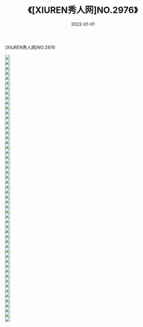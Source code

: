 ﻿---
layout: post
title:  《[XIUREN秀人网]NO.2976》
date:   2022-01-01
img: http://img.660000.xyz/Sharelink/秀人网/秀人网第03部分/[XIUREN秀人网]NO.2976/000.jpg
categories: [美女, 清纯, 唯美]
---

[XIUREN秀人网]NO.2976

 ![](http://img.660000.xyz/Sharelink/秀人网/秀人网第03部分/[XIUREN秀人网]NO.2976/001.jpg) <br>![](http://img.660000.xyz/Sharelink/秀人网/秀人网第03部分/[XIUREN秀人网]NO.2976/002.jpg) <br>![](http://img.660000.xyz/Sharelink/秀人网/秀人网第03部分/[XIUREN秀人网]NO.2976/003.jpg) <br>![](http://img.660000.xyz/Sharelink/秀人网/秀人网第03部分/[XIUREN秀人网]NO.2976/004.jpg) <br>![](http://img.660000.xyz/Sharelink/秀人网/秀人网第03部分/[XIUREN秀人网]NO.2976/005.jpg) <br>![](http://img.660000.xyz/Sharelink/秀人网/秀人网第03部分/[XIUREN秀人网]NO.2976/006.jpg) <br>![](http://img.660000.xyz/Sharelink/秀人网/秀人网第03部分/[XIUREN秀人网]NO.2976/007.jpg) <br>![](http://img.660000.xyz/Sharelink/秀人网/秀人网第03部分/[XIUREN秀人网]NO.2976/008.jpg) <br>![](http://img.660000.xyz/Sharelink/秀人网/秀人网第03部分/[XIUREN秀人网]NO.2976/009.jpg) <br>![](http://img.660000.xyz/Sharelink/秀人网/秀人网第03部分/[XIUREN秀人网]NO.2976/010.jpg) <br>![](http://img.660000.xyz/Sharelink/秀人网/秀人网第03部分/[XIUREN秀人网]NO.2976/011.jpg) <br>![](http://img.660000.xyz/Sharelink/秀人网/秀人网第03部分/[XIUREN秀人网]NO.2976/012.jpg) <br>![](http://img.660000.xyz/Sharelink/秀人网/秀人网第03部分/[XIUREN秀人网]NO.2976/013.jpg) <br>![](http://img.660000.xyz/Sharelink/秀人网/秀人网第03部分/[XIUREN秀人网]NO.2976/014.jpg) <br>![](http://img.660000.xyz/Sharelink/秀人网/秀人网第03部分/[XIUREN秀人网]NO.2976/015.jpg) <br>![](http://img.660000.xyz/Sharelink/秀人网/秀人网第03部分/[XIUREN秀人网]NO.2976/016.jpg) <br>![](http://img.660000.xyz/Sharelink/秀人网/秀人网第03部分/[XIUREN秀人网]NO.2976/017.jpg) <br>![](http://img.660000.xyz/Sharelink/秀人网/秀人网第03部分/[XIUREN秀人网]NO.2976/018.jpg) <br>![](http://img.660000.xyz/Sharelink/秀人网/秀人网第03部分/[XIUREN秀人网]NO.2976/019.jpg) <br>![](http://img.660000.xyz/Sharelink/秀人网/秀人网第03部分/[XIUREN秀人网]NO.2976/020.jpg) <br>![](http://img.660000.xyz/Sharelink/秀人网/秀人网第03部分/[XIUREN秀人网]NO.2976/021.jpg) <br>![](http://img.660000.xyz/Sharelink/秀人网/秀人网第03部分/[XIUREN秀人网]NO.2976/022.jpg) <br>![](http://img.660000.xyz/Sharelink/秀人网/秀人网第03部分/[XIUREN秀人网]NO.2976/023.jpg) <br>![](http://img.660000.xyz/Sharelink/秀人网/秀人网第03部分/[XIUREN秀人网]NO.2976/024.jpg) <br>![](http://img.660000.xyz/Sharelink/秀人网/秀人网第03部分/[XIUREN秀人网]NO.2976/025.jpg) <br>![](http://img.660000.xyz/Sharelink/秀人网/秀人网第03部分/[XIUREN秀人网]NO.2976/026.jpg) <br>![](http://img.660000.xyz/Sharelink/秀人网/秀人网第03部分/[XIUREN秀人网]NO.2976/027.jpg) <br>![](http://img.660000.xyz/Sharelink/秀人网/秀人网第03部分/[XIUREN秀人网]NO.2976/028.jpg) <br>![](http://img.660000.xyz/Sharelink/秀人网/秀人网第03部分/[XIUREN秀人网]NO.2976/029.jpg) <br>![](http://img.660000.xyz/Sharelink/秀人网/秀人网第03部分/[XIUREN秀人网]NO.2976/030.jpg) <br>![](http://img.660000.xyz/Sharelink/秀人网/秀人网第03部分/[XIUREN秀人网]NO.2976/031.jpg) <br>![](http://img.660000.xyz/Sharelink/秀人网/秀人网第03部分/[XIUREN秀人网]NO.2976/032.jpg) <br>![](http://img.660000.xyz/Sharelink/秀人网/秀人网第03部分/[XIUREN秀人网]NO.2976/033.jpg) <br>![](http://img.660000.xyz/Sharelink/秀人网/秀人网第03部分/[XIUREN秀人网]NO.2976/034.jpg) <br>![](http://img.660000.xyz/Sharelink/秀人网/秀人网第03部分/[XIUREN秀人网]NO.2976/035.jpg) <br>![](http://img.660000.xyz/Sharelink/秀人网/秀人网第03部分/[XIUREN秀人网]NO.2976/036.jpg) <br>![](http://img.660000.xyz/Sharelink/秀人网/秀人网第03部分/[XIUREN秀人网]NO.2976/037.jpg) <br>![](http://img.660000.xyz/Sharelink/秀人网/秀人网第03部分/[XIUREN秀人网]NO.2976/038.jpg) <br>![](http://img.660000.xyz/Sharelink/秀人网/秀人网第03部分/[XIUREN秀人网]NO.2976/039.jpg) <br>![](http://img.660000.xyz/Sharelink/秀人网/秀人网第03部分/[XIUREN秀人网]NO.2976/040.jpg) <br>![](http://img.660000.xyz/Sharelink/秀人网/秀人网第03部分/[XIUREN秀人网]NO.2976/041.jpg) <br>![](http://img.660000.xyz/Sharelink/秀人网/秀人网第03部分/[XIUREN秀人网]NO.2976/042.jpg) <br>![](http://img.660000.xyz/Sharelink/秀人网/秀人网第03部分/[XIUREN秀人网]NO.2976/043.jpg) <br>![](http://img.660000.xyz/Sharelink/秀人网/秀人网第03部分/[XIUREN秀人网]NO.2976/044.jpg) <br>![](http://img.660000.xyz/Sharelink/秀人网/秀人网第03部分/[XIUREN秀人网]NO.2976/045.jpg) <br>![](http://img.660000.xyz/Sharelink/秀人网/秀人网第03部分/[XIUREN秀人网]NO.2976/046.jpg) <br>![](http://img.660000.xyz/Sharelink/秀人网/秀人网第03部分/[XIUREN秀人网]NO.2976/047.jpg) <br>![](http://img.660000.xyz/Sharelink/秀人网/秀人网第03部分/[XIUREN秀人网]NO.2976/048.jpg) <br>![](http://img.660000.xyz/Sharelink/秀人网/秀人网第03部分/[XIUREN秀人网]NO.2976/049.jpg) <br>![](http://img.660000.xyz/Sharelink/秀人网/秀人网第03部分/[XIUREN秀人网]NO.2976/050.jpg) <br>![](http://img.660000.xyz/Sharelink/秀人网/秀人网第03部分/[XIUREN秀人网]NO.2976/051.jpg) <br>![](http://img.660000.xyz/Sharelink/秀人网/秀人网第03部分/[XIUREN秀人网]NO.2976/052.jpg) <br>![](http://img.660000.xyz/Sharelink/秀人网/秀人网第03部分/[XIUREN秀人网]NO.2976/053.jpg) <br>![](http://img.660000.xyz/Sharelink/秀人网/秀人网第03部分/[XIUREN秀人网]NO.2976/054.jpg) <br>